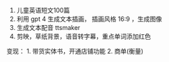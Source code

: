 1. 儿童英语短文100篇
2. 利用 gpt 4 生成文本插画， 插画风格 16:9 ，生成图像
3. 生成文本配音  ttsmaker
4. 剪映，草纸背景，语音转字幕，重点单词添加红色

变现： 1. 带货实体书，开通店铺功能  2. 商单(衡量)
